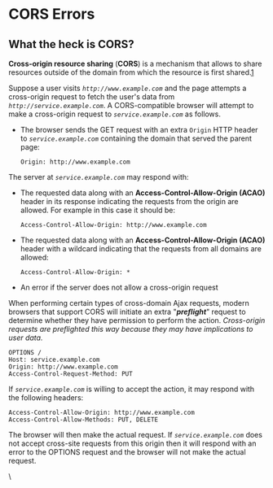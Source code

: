 # CORS Errors

## What the heck is CORS? <a href="#what-the-heck-is-cors" id="what-the-heck-is-cors"></a>

**Cross-origin resource sharing** (**CORS**) is a mechanism that allows to share resources outside of the domain from which the resource is first shared.[1](https://dhanrajsp.me/blog/the-tale-of-bypassing-cors#user-content-fn-1)

Suppose a user visits _`http://www.example.com`_ and the page attempts a cross-origin request to fetch the user's data from _`http://service.example.com`_. A CORS-compatible browser will attempt to make a cross-origin request to _`service.example.com`_ as follows.

*   The browser sends the GET request with an extra `Origin` HTTP header to _`service.example.com`_ containing the domain that served the parent page:

    ```
    Origin: http://www.example.com
    ```

The server at _`service.example.com`_ may respond with:

*   The requested data along with an **Access-Control-Allow-Origin (ACAO)** header in its response indicating the requests from the origin are allowed. For example in this case it should be:

    ```
    Access-Control-Allow-Origin: http://www.example.com
    ```
*   The requested data along with an **Access-Control-Allow-Origin (ACAO)** header with a wildcard indicating that the requests from all domains are allowed:

    ```
    Access-Control-Allow-Origin: *
    ```
* An error if the server does not allow a cross-origin request

When performing certain types of cross-domain Ajax requests, modern browsers that support CORS will initiate an extra "_**preflight**_" request to determine whether they have permission to perform the action. _Cross-origin requests are preflighted this way because they may have implications to user data._

```
OPTIONS /
Host: service.example.com
Origin: http://www.example.com
Access-Control-Request-Method: PUT
```

If _`service.example.com`_ is willing to accept the action, it may respond with the following headers:

```
Access-Control-Allow-Origin: http://www.example.com
Access-Control-Allow-Methods: PUT, DELETE
```

The browser will then make the actual request. If _`service.example.com`_ does not accept cross-site requests from this origin then it will respond with an error to the OPTIONS request and the browser will not make the actual request.

\
